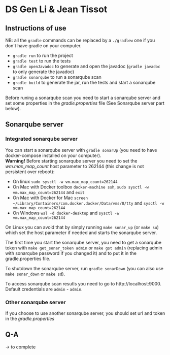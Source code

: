 # DS Gen Li & Jean Tissot

## Instructions of use

NB: all the `gradle` commands can be replaced by a `./gradlew` one if you don't have gradle on your computer.

- `gradle run` to run the project
- `gradle test` to run the tests
- `gradle openJavadoc` to generate and open the javadoc (`gradle javadoc` to only generate the javadoc)
- `gradle sonarqube` to run a sonarqube scan
- `gradle build` to generate the jar, run the tests and start a sonarqube scan

Before runing a sonarqube scan you need to start a sonarqube server and set some properties in the _gradle.properties_ file (See Sonarqube server part below).

## Sonarqube server

### Integrated sonarqube server

You can start a sonarqube server with `gradle sonarUp` (you need to have docker-compose installed on your computer).  
**Warning!** Before starting sonarqube server you need to set the _wm.max_map_count_ host parameter to 262144 (this change is not persistent over reboot):

- On linux `sudo sysctl -w vm.max_map_count=262144`
- On Mac with Docker toolbox `docker-machine ssh`, `sudo sysctl -w vm.max_map_count=262144` and `exit`
- On Mac with Docker for Mac `screen ~/Library/Containers/com.docker.docker/Data/vms/0/tty` and `sysctl -w vm.max_map_count=262144`
- On Windows `wsl -d docker-desktop` and `sysctl -w vm.max_map_count=262144`

On Linux you can avoid that by simply running `make sonar_up` (or `make su`) which set the host parameter if needed and starts the sonarqube server.

The first time you start the sonarqube server, you need to get a sonarqube token with `make get_sonar_token admin` or `make gst admin` (replacing admin with sonarqube password if you changed it) and to put it in the gradle.properties file.

To shutdown the sonarqube server, run `gradle sonarDown` (you can also use `make sonar_down` or `make sd`).

To access sonarqube scan resutls you need to go to http://localhost:9000. Default credentials are `admin` - `admin`.

### Other sonarqube server

If you choose to use another sonarqube server, you should set url and token in the _gradle.properties_

## Q-A

→ to complete
